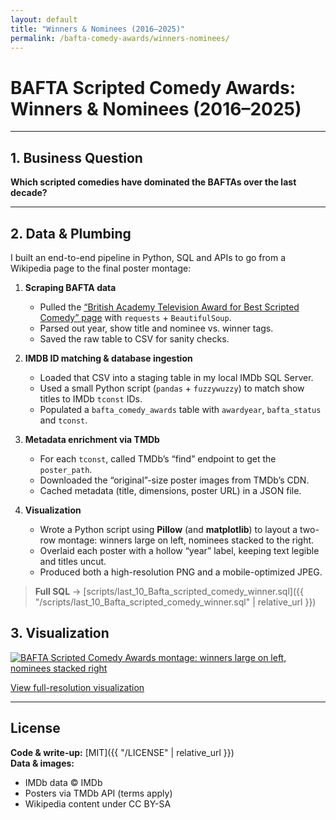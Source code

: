 ```yaml
---
layout: default
title: "Winners & Nominees (2016–2025)"
permalink: /bafta-comedy-awards/winners-nominees/
---
```


# BAFTA Scripted Comedy Awards: Winners & Nominees (2016–2025)

---

## 1. Business Question  
**Which scripted comedies have dominated the BAFTAs over the last decade?**  

---

## 2. Data & Plumbing

I built an end-to-end pipeline in Python, SQL and APIs to go from a Wikipedia page to the final poster montage:

1. **Scraping BAFTA data**  
   - Pulled the [“British Academy Television Award for Best Scripted Comedy” page](https://en.wikipedia.org/wiki/British_Academy_Television_Award_for_Best_Scripted_Comedy) with `requests` + `BeautifulSoup`.  
   - Parsed out year, show title and nominee vs. winner tags.  
   - Saved the raw table to CSV for sanity checks.

2. **IMDB ID matching & database ingestion**  
   - Loaded that CSV into a staging table in my local IMDb SQL Server.  
   - Used a small Python script (`pandas` + `fuzzywuzzy`) to match show titles to IMDb `tconst` IDs.  
   - Populated a `bafta_comedy_awards` table with `awardyear`, `bafta_status` and `tconst`.

3. **Metadata enrichment via TMDb**  
   - For each `tconst`, called TMDb’s “find” endpoint to get the `poster_path`.  
   - Downloaded the “original”-size poster images from TMDb’s CDN.  
   - Cached metadata (title, dimensions, poster URL) in a JSON file.

4. **Visualization**  
   - Wrote a Python script using **Pillow** (and **matplotlib**) to layout a two-row montage: winners large on left, nominees stacked to the right.  
   - Overlaid each poster with a hollow “year” label, keeping text legible and titles uncut.  
   - Produced both a high-resolution PNG and a mobile-optimized JPEG.

> **Full SQL** → [scripts/last_10_Bafta_scripted_comedy_winner.sql]({{ "/scripts/last_10_Bafta_scripted_comedy_winner.sql" | relative_url }})  


## 3. Visualization

<div>
  <a href="{{ "/assets/images/bafta_scripted_comedy_winner_visualization_high_resolution.png" | relative_url }}" target="_blank" rel="noopener">
    <img src="{{ "/assets/images/bafta_scripted_comedy_visualization.png" | relative_url }}" alt="BAFTA Scripted Comedy Awards montage: winners large on left, nominees stacked right" style="max-width:100%; height:auto;" />
  </a>
  <p>
    <a href="{{ "/assets/images/bafta_scripted_comedy_winner_visualization_high_resolution.png" | relative_url }}" target="_blank" rel="noopener">
      View full-resolution visualization
    </a>
  </p>
</div>

---

## License

**Code & write-up:** [MIT]({{ "/LICENSE" | relative_url }})  
**Data & images:**  
- IMDb data © IMDb  
- Posters via TMDb API (terms apply)  
- Wikipedia content under CC BY-SA  

